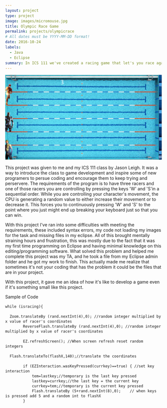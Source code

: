 ```yaml
---
layout: project
type: project
image: images/micromouse.jpg
title: Olympic Race Game
permalink: projects/olympicrace
# All dates must be YYYY-MM-DD format!
date: 2016-10-24
labels:
  - Java
  - Eclipse
summary: In ICS 111 we've created a racing game that let's you race against the CPU.
---
```


<div class="ui small rounded images">
  <img class="ui image" src="../images/Screen Shot 2018-08-30 at 4.35.07 PM.png">
</div>

This project was given to me and my ICS 111 class by Jason Leigh. It was a way to introduce the class to game development and inspire some of new programers to persue coding and encourage them to keep trying and perservere. The requirements of the program is to have three racers and one of those racers you are controlling by pressing the keys 'W' and 'S'in a sequential order. While you are controlling your character's movement, the CPU is generating a random value to either increase their movement or to decrease it. This forces you to continuously pressing 'W' and 'S' to the point where you just might end up breaking your keyboard just so that you can win.

With this project I've ran into some difficulties with meeting the requirements, these included syntax errors, my code not loading my images for the task and missing files in my eclipse. All of this brought mentally straining hours and frustration, this was mostly due to the fact that it was my first time programming on Eclipse and having minimal knowledge on this editing/programming software. What solved this problem and helped me complete this project was my TA, and he took a file from my Eclipse admin folder and he got my work to finish. This actually made me realize that sometimes it's not your coding that has the problem it could be the files that are in your project.

With this project, it gave me an idea of how it's like to develop a game even if it's something small like this project.

Sample of Code

    while (isracing){

      Zoom.translateBy (rand.nextInt(4),0); //random integer multiplied by x value of racer's coordinates			
			ReverseFlash.translateBy (rand.nextInt(4),0); //random integer multiplied by x value of racer's coordinates
			
			EZ.refreshScreen(); //When screen refresh reset random integers
	
      Flash.translateTo(flashX,140);//translate the coordinates
			
			if (EZInteraction.wasKeyPressed(currkey)==true) { //set key interaction
				tem=lastkey;//temporary is the last key pressed
				lastkey=currkey;//the last key = the current key
				currkey=tem;//temporary is the current key pressed
				Flash.translateBy (5+rand.nextInt(8),0);	// when keys is pressed add 5 and a random int to flashX
			}	



